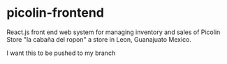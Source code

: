 # picolin-frontend

React.js front end web system for managing inventory and sales of Picolin Store "la cabaña del ropon" a store in Leon, Guanajuato Mexico.

I want this to be pushed to my branch